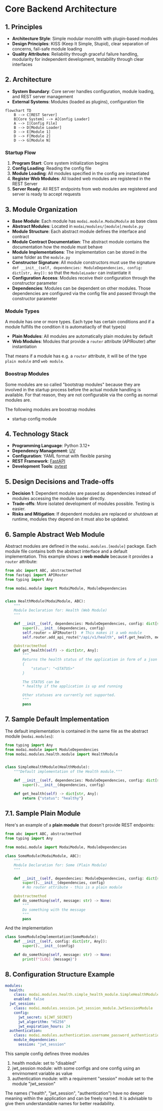 # Core Backend Architecture

## 1. Principles
- **Architecture Style**: Simple modular monolith with plugin-based modules
- **Design Principles**: KISS (Keep It Simple, Stupid), clear separation of concerns, fail-safe module loading
- **Quality Attributes**: Reliability through graceful failure handling, modularity for independent development, testability through clear interfaces

## 2. Architecture
- **System Boundary**: Core server handles configuration, module loading, and REST server management
- **External Systems**: Modules (loaded as plugins), configuration file

```mermaid
flowchart TD
    B --> C[REST Server]
    B[Core System] --> A[Config Loader]
    A --> I[Config File]
    B --> D[Module Loader]
    D --> E[Module 1]
    D --> F[Module 2]
    D --> G[Module N]
```


### Startup Flow
1. **Program Start**: Core system initialization begins
2. **Config Loading**: Reading the config file
3. **Module Loading**: All modules specified in the config are instantiated
4. **Register Web Modules**: All loaded web modules are registered in the REST Server
5. **Server Ready**: All REST endpoints from web modules are registered and server is ready to accept requests


## 3. Module Organization
- **Base Module**: Each module has `modai.module.ModaiModule` as base class
- **Abstract Modules**: Located in `modai/modules/[module]/module.py`
- **Module Structure**: Each abstract module defines the interface and contract
- **Module Contract Documentation**: The abstract module contains the documentation how the module must behave
- **Module Implementations**: The implementation can be stored in the same folder as the `module.py`
- **Constructor Signature**: All module constructors must use the signature `def __init__(self, dependencies: ModuleDependencies, config: dict[str, Any]):` so that the `ModuleLoader` can instantiate it
- **Configuration Access**: Modules receive their configuration through the constructor parameter
- **Dependencies**: Modules can be dependent on other modules. Those dependencies are configured via the config file and passed through the constructor parameter

### Module Types

A module has one or more types. Each type has certain conditions and if a module fulfills the condition it is automatiaclly of that type(s)

- **Plain Modules**: All modules are automatically plain modules by default
- **Web Modules**: Modules that provide a `router` attribute (APIRouter) after instantiation

That means if a module has e.g. a `router` attribute, it will be of the type `plain module` and `web module`.

### Boostrap Modules

Some modules are so called "bootstrap modules" because they are involved in the startup process before the actual module handling is available. For that reason, they are not configurable via the config as normal modules are.

The following modules are boostrap modules
* startup config module


## 4. Technology Stack
- **Programming Language**: Python 3.12+
- **Dependency Management**: [UV](https://docs.astral.sh/uv/)
- **Configuration**: YAML format with flexible parsing
- **REST Framework**: [FastAPI](https://fastapi.tiangolo.com/)
- **Development Tools**: [pytest](https://docs.pytest.org/en/stable/)

## 5. Design Decisions and Trade-offs
- **Decision 1**: Dependent modules are passed as dependencies instead of modules accessing the module loader directly.
- **Trade-offs**: More isolated development of modules possible. Testing is easier.
- **Risks and Mitigation**: If dependent modules are replaced or shutdown at runtime, modules they depend on it must also be updated.

## 6. Sample Abstract Web Module

Abstract modules are defined in the `modai.modules.[module]` package. Each module file contains both the abstract interface and a default implementation. This example shows a **web module** because it provides a `router` attribute:

```python
from abc import ABC, abstractmethod
from fastapi import APIRouter
from typing import Any

from modai.module import ModaiModule, ModuleDependencies


class HealthModule(ModaiModule, ABC):
    """
    Module Declaration for: Health (Web Module)
    """

    def __init__(self, dependencies: ModuleDependencies, config: dict[str, Any]):
        super().__init__(dependencies, config)
        self.router = APIRouter()  # This makes it a web module
        self.router.add_api_route("/api/v1/health", self.get_health, methods=["GET"])

    @abstractmethod
    def get_health(self) -> dict[str, Any]:
        """
        Returns the health status of the application in form of a json
        {
            "status": "<STATUS>"
        }

        The STATUS can be
        * healthy if the application is up and running

        Other statuses are currently not supported.
        """
        pass

```

## 7. Sample Default Implementation

The default implementation is contained in the same file as the abstract module (`modai.modules`):

```python
from typing import Any
from modai.module import ModuleDependencies
from modai.modules.health.module import HealthModule


class SimpleHealthModule(HealthModule):
    """Default implementation of the Health module."""

    def __init__(self, dependencies: ModuleDependencies, config: dict[str, Any]):
        super().__init__(dependencies, config)

    def get_health(self) -> dict[str, Any]:
        return {"status": "healthy"}
```

## 7.1. Sample Plain Module

Here's an example of a **plain module** that doesn't provide REST endpoints:

```python
from abc import ABC, abstractmethod
from typing import Any

from modai.module import ModaiModule, ModuleDependencies

class SomeModule(ModaiModule, ABC):
    """
    Module Declaration for: Some (Plain Module)
    """

    def __init__(self, dependencies: ModuleDependencies, config: dict[str, Any]):
        super().__init__(dependencies, config)
        # No router attribute - this is a plain module

    @abstractmethod
    def do_something(self, message: str) -> None:
        """
        Do something with the message
        """
        pass

```

And the implementation
```python
class SomeModuleImplementation(SomeModule):
    def __init__(self, config: dict[str, Any]):
        super().__init__(config)

    def do_something(self, message: str) -> None:
        print(f"[LOG] {message}")
```

## 8. Configuration Structure Example

```yaml
modules:
  health:
    class: modai.modules.health.simple_health_module.SimpleHealthModule
    enabled: false
  jwt_session:
    class: modai.modules.session.jwt_session_module.JwtSessionModule
    config:
      jwt_secret: ${JWT_SECRET}
      jwt_algorithm: "HS256"
      jwt_expiration_hours: 24
  authentication:
    class: modai.modules.authentication.username_password_authentication_module.UsernamePasswordAuthenticationModule
    module_dependencies:
      session: "jwt_session"
```

This sample config defines three modules

1. health module: set to "disabled"
1. jwt_session module: with some configs and one config using an envirnoment variable as value
1. authentication module: with a requirement "session" module set to the module "jwt_session"

The names ("health", "jwt_session", "authentication") have no deeper meaning within the application and can be freely named. It is advisable to give them understandable names for better readability.
